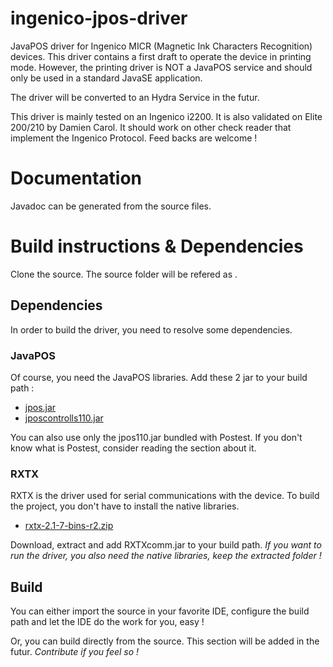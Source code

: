 # ingenico-jpos-driver

JavaPOS driver for Ingenico MICR (Magnetic Ink Characters Recognition) devices. This driver contains a first draft to operate the device in printing mode. However, the printing driver is NOT a JavaPOS service and should only be used in a standard JavaSE application.

The driver will be converted to an Hydra Service in the futur.

This driver is mainly tested on an Ingenico i2200. It is also validated on Elite 200/210 by Damien Carol. It should work on other check reader that implement the Ingenico Protocol. Feed backs are welcome !

# Documentation

Javadoc can be generated from the source files.

# Build instructions & Dependencies

Clone the source. The source folder will be refered as <src>.

## Dependencies
In order to build the driver, you need to resolve some dependencies.

### JavaPOS
Of course, you need the JavaPOS libraries. Add these 2 jar to your build path :

* [jpos.jar](http://www.java2s.com/Code/Jar/j/Downloadjposjar.htm)
* [jposcontrolls110.jar](http://www.java2s.com/Code/Jar/j/Downloadjposcontrols110jar.htm)

You can also use only the jpos110.jar bundled with Postest. If you don't know what is Postest, consider reading the section about it.

### RXTX
RXTX is the driver used for serial communications with the device. To build the project, you don't have to install the native libraries.

* [rxtx-2.1-7-bins-r2.zip](http://rxtx.qbang.org/wiki/index.php/Download)

Download, extract and add RXTXcomm.jar to your build path.
*If you want to run the driver, you also need the native libraries, keep the extracted folder !*

## Build
You can either import the source in your favorite IDE, configure the build path and let the IDE do the work for you, easy !

Or, you can build directly from the source. This section will be added in the futur. *Contribute if you feel so !*
